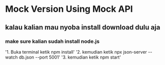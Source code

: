 # Mock Version Using Mock API
## kalau kalian mau nyoba install download dulu aja 
### make sure kalian sudah install node.js
'1. Buka terminal ketik npm install'
'2. kemudian ketik npx json-server --watch db.json --port 5001'
'3. kemudian ketik npm start'
